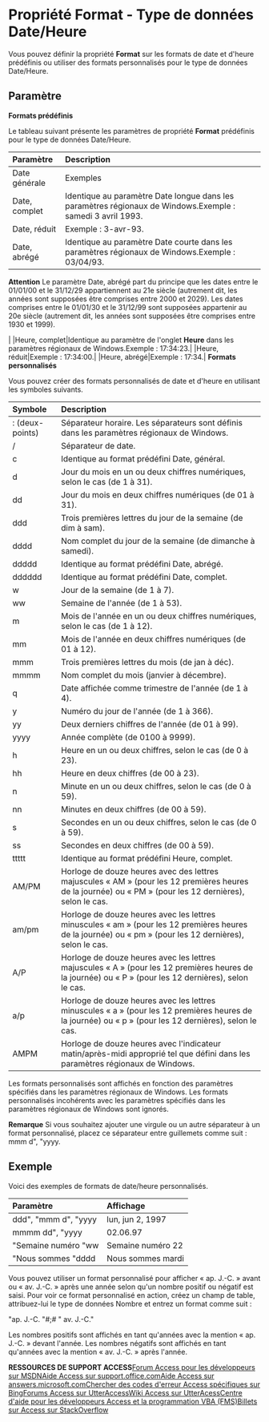 
# Propriété Format - Type de données Date/Heure

Vous pouvez définir la propriété  **Format** sur les formats de date et d'heure prédéfinis ou utiliser des formats personnalisés pour le type de données Date/Heure.
 


## Paramètre

 **Formats prédéfinis**
 

 
Le tableau suivant présente les paramètres de propriété  **Format** prédéfinis pour le type de données Date/Heure.
 

 


|**Paramètre**|**Description**|
|:-----|:-----|
|Date générale|Exemples|
|Date, complet|Identique au paramètre Date longue dans les paramètres régionaux de Windows.Exemple : samedi 3 avril 1993.|
|Date, réduit|Exemple : 3-avr-93.|
|Date, abrégé|Identique au paramètre Date courte dans les paramètres régionaux de Windows.Exemple : 03/04/93.
 **Attention**  Le paramètre Date, abrégé part du principe que les dates entre le 01/01/00 et le 31/12/29 appartiennent au 21e siècle (autrement dit, les années sont supposées être comprises entre 2000 et 2029). Les dates comprises entre le 01/01/30 et le 31/12/99 sont supposées appartenir au 20e siècle (autrement dit, les années sont supposées être comprises entre 1930 et 1999).
 

|
|Heure, complet|Identique au paramètre de l'onglet  **Heure** dans les paramètres régionaux de Windows.Exemple : 17:34:23.|
|Heure, réduit|Exemple : 17:34:00.|
|Heure, abrégé|Exemple : 17:34.|
 **Formats personnalisés**
 

 
Vous pouvez créer des formats personnalisés de date et d'heure en utilisant les symboles suivants.
 

 


|**Symbole**|**Description**|
|:-----|:-----|
|: (deux-points)|Séparateur horaire. Les séparateurs sont définis dans les paramètres régionaux de Windows.|
|/|Séparateur de date.|
|c|Identique au format prédéfini Date, général.|
|d|Jour du mois en un ou deux chiffres numériques, selon le cas (de 1 à 31).|
|dd|Jour du mois en deux chiffres numériques (de 01 à 31).|
|ddd|Trois premières lettres du jour de la semaine (de dim à sam).|
|dddd|Nom complet du jour de la semaine (de dimanche à samedi).|
|ddddd|Identique au format prédéfini Date, abrégé.|
|dddddd|Identique au format prédéfini Date, complet.|
|w|Jour de la semaine (de 1 à 7).|
|ww|Semaine de l'année (de 1 à 53).|
|m|Mois de l'année en un ou deux chiffres numériques, selon le cas (de 1 à 12).|
|mm|Mois de l'année en deux chiffres numériques (de 01 à 12).|
|mmm|Trois premières lettres du mois (de jan à déc).|
|mmmm|Nom complet du mois (janvier à décembre).|
|q|Date affichée comme trimestre de l'année (de 1 à 4).|
|y|Numéro du jour de l'année (de 1 à 366).|
|yy|Deux derniers chiffres de l'année (de 01 à 99).|
|yyyy|Année complète (de 0100 à 9999).|
|h|Heure en un ou deux chiffres, selon le cas (de 0 à 23).|
|hh|Heure en deux chiffres (de 00 à 23).|
|n|Minute en un ou deux chiffres, selon le cas (de 0 à 59).|
|nn|Minutes en deux chiffres (de 00 à 59).|
|s|Secondes en un ou deux chiffres, selon le cas (de 0 à 59).|
|ss|Secondes en deux chiffres (de 00 à 59).|
|ttttt|Identique au format prédéfini Heure, complet.|
|AM/PM|Horloge de douze heures avec des lettres majuscules « AM » (pour les 12 premières heures de la journée) ou « PM » (pour les 12 dernières), selon le cas.|
|am/pm|Horloge de douze heures avec les lettres minuscules « am » (pour les 12 premières heures de la journée) ou « pm » (pour les 12 dernières), selon le cas.|
|A/P|Horloge de douze heures avec les lettres majuscules « A » (pour les 12 premières heures de la journée) ou « P » (pour les 12 dernières), selon le cas.|
|a/p|Horloge de douze heures avec les lettres minuscules « a » (pour les 12 premières heures de la journée) ou « p » (pour les 12 dernières), selon le cas.|
|AMPM|Horloge de douze heures avec l'indicateur matin/après-midi approprié tel que défini dans les paramètres régionaux de Windows.|
Les formats personnalisés sont affichés en fonction des paramètres spécifiés dans les paramètres régionaux de Windows. Les formats personnalisés incohérents avec les paramètres spécifiés dans les paramètres régionaux de Windows sont ignorés.
 

 

 **Remarque**  Si vous souhaitez ajouter une virgule ou un autre séparateur à un format personnalisé, placez ce séparateur entre guillemets comme suit : mmm d", "yyyy.
 


## Exemple

Voici des exemples de formats de date/heure personnalisés.
 

 


|**Paramètre**|**Affichage**|
|:-----|:-----|
|ddd", "mmm d", "yyyy|lun, jun 2, 1997|
|mmmm dd", "yyyy|02.06.97|
|"Semaine numéro "ww|Semaine numéro 22|
|"Nous sommes "dddd|Nous sommes mardi|
Vous pouvez utiliser un format personnalisé pour afficher « ap. J.-C. » avant ou « av. J.-C. » après une année selon qu'un nombre positif ou négatif est saisi. Pour voir ce format personnalisé en action, créez un champ de table, attribuez-lui le type de données Nombre et entrez un format comme suit :
 

 
"ap. J.-C. "#;# " av. J.-C."
 

 
Les nombres positifs sont affichés en tant qu'années avec la mention « ap. J.-C. » devant l'année. Les nombres négatifs sont affichés en tant qu'années avec la mention « av. J.-C. » après l'année.
 

 
 **RESSOURCES DE SUPPORT ACCESS**[Forum Access pour les développeurs sur MSDN](https://social.msdn.microsoft.com/Forums/office/fr-fr/home?forum=accessdev)[Aide Access sur support.office.com](https://support.office.com/search/results?query=Access)[Aide Access sur answers.microsoft.com](http://answers.microsoft.com/fr-fr/office/forum/access?page=1&amp;tab=question&amp;status=all&amp;auth=1)[Chercher des codes d'erreur Access spécifiques sur Bing](http://www.bing.com/)[Forums Access sur UtterAccess](http://www.utteraccess.com/forum/index.php?act=idx)[Wiki Access sur UtterAcess](http://www.utteraccess.com/forum/index.php?act=idx)[Centre d'aide pour les développeurs Access et la programmation VBA (FMS)](http://www.fmsinc.com/MicrosoftAccess/developer/)[Billets sur Access sur StackOverflow](http://stackoverflow.com/questions/tagged/ms-access)
 
